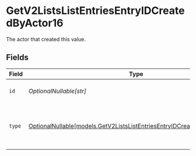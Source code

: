 # GetV2ListsListEntriesEntryIDCreatedByActor16

The actor that created this value.


## Fields

| Field                                                                                                                                      | Type                                                                                                                                       | Required                                                                                                                                   | Description                                                                                                                                |
| ------------------------------------------------------------------------------------------------------------------------------------------ | ------------------------------------------------------------------------------------------------------------------------------------------ | ------------------------------------------------------------------------------------------------------------------------------------------ | ------------------------------------------------------------------------------------------------------------------------------------------ |
| `id`                                                                                                                                       | *OptionalNullable[str]*                                                                                                                    | :heavy_minus_sign:                                                                                                                         | An ID to identify the actor.                                                                                                               |
| `type`                                                                                                                                     | [OptionalNullable[models.GetV2ListsListEntriesEntryIDCreatedByActorType16]](../models/getv2listslistentriesentryidcreatedbyactortype16.md) | :heavy_minus_sign:                                                                                                                         | The type of actor. [Read more information on actor types here](/docs/actors).                                                              |